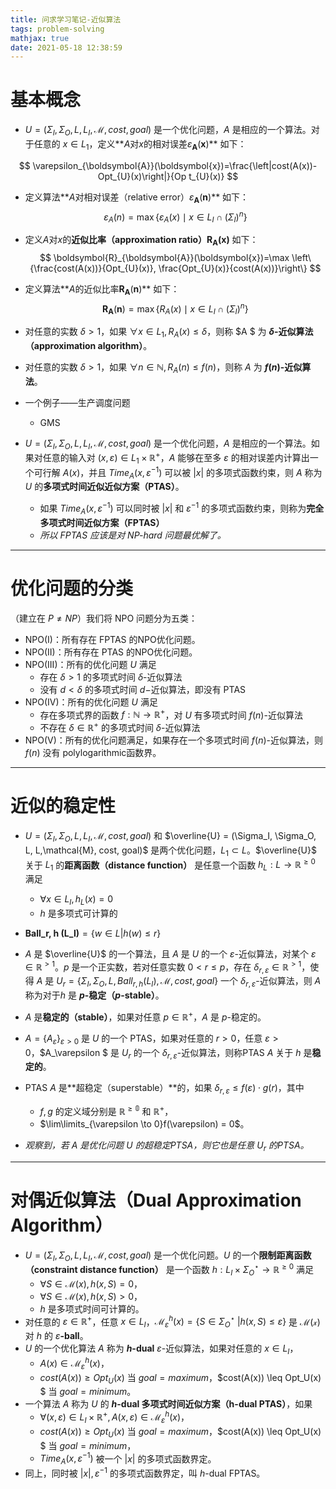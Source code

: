 ```yaml
---
title: 问求学习笔记-近似算法
tags: problem-solving
mathjax: true
date: 2021-05-18 12:38:59
---
```



# 基本概念

<!--more -->

- $U = (\Sigma_I, \Sigma_O, L, L_I,\mathcal{M}, cost, goal)$ 是一个优化问题，$A$ 是相应的一个算法。对于任意的 $x \in L_1$，定义**$A$对$x$的相对误差$\varepsilon_{\boldsymbol{A}}(\boldsymbol{x})$** 如下：

$$
\varepsilon_{\boldsymbol{A}}(\boldsymbol{x})=\frac{\left|cost(A(x))-Opt_{U}(x)\right|}{Op t_{U}(x)}
$$

- 定义算法**$A$对相对误差（relative error）$\varepsilon_{\boldsymbol{A}}(\boldsymbol{n})$** 如下：
  $$
  \varepsilon_{A}(n)=\max \left\{\varepsilon_{A}(x) \mid x \in L_{I} \cap\left(\Sigma_{I}\right)^{n}\right\}
  $$

- 定义$A$对$x$的**近似比率（approximation ratio）$\boldsymbol{R}_{\boldsymbol{A}}(\boldsymbol{x})$** 如下：
  $$
  \boldsymbol{R}_{\boldsymbol{A}}(\boldsymbol{x})=\max \left\{\frac{cost(A(x))}{Opt_{U}(x)}, \frac{Opt_{U}(x)}{cost(A(x))}\right\}
  $$

- 定义算法**$A$的近似比率$\boldsymbol{R}_{\boldsymbol{A}}(\boldsymbol{n})$** 如下：
  $$
  \boldsymbol{R}_{\boldsymbol{A}}(\boldsymbol{n})=\max \left\{R_{A}(x) \mid x \in L_{I} \cap\left(\Sigma_{I}\right)^{n}\right\}
  $$

- 对任意的实数 $\delta > 1$，如果 $\forall x \in L_1,R_A(x) \leq \delta$，则称 $A $ 为 **$\delta$-近似算法（approximation algorithm）**。
- 对任意的实数 $\delta > 1$，如果 $\forall n \in \mathbb{N},R_A(n) \leq f(n)$，则称 $A$ 为 **$f(n)$-近似算法**。

- 一个例子——生产调度问题
  - GMS



- $U = (\Sigma_I, \Sigma_O, L, L_I,\mathcal{M}, cost, goal)$ 是一个优化问题，$A$ 是相应的一个算法。如果对任意的输入对 $(x, \varepsilon) \in L_1 \times \mathbb{R}^+$，$A$ 能够在至多 $\varepsilon$ 的相对误差内计算出一个可行解 $A(x)$，并且 $Time_A(x, \varepsilon^{-1})$ 可以被 $|x|$ 的多项式函数约束，则 $A$ 称为 $U$ 的**多项式时间近似近似方案（PTAS）**。

  - 如果 $Time_A(x, \varepsilon^{-1})$ 可以同时被 $|x|$ 和 $\varepsilon^{-1}$ 的多项式函数约束，则称为**完全多项式时间近似方案（FPTAS）**
  - *所以 FPTAS 应该是对 NP-hard 问题最优解了。*

---
# 优化问题的分类

（建立在 $P \neq NP$）我们将 NPO 问题分为五类：
- NPO(I)：所有存在 FPTAS 的NPO优化问题。
- NPO(II)：所有存在 PTAS 的NPO优化问题。
- NPO(III)：所有的优化问题 $U$ 满足
  - 存在 $\delta > 1$ 的多项式时间 $\delta$-近似算法
  - 没有 $d < \delta$ 的多项式时间 $d-$近似算法，即没有 PTAS
- NPO(IV)：所有的优化问题 $U$ 满足
  - 存在多项式界的函数 $f : \mathbb{N} \to \mathbb{R}^+$，对 $U$ 有多项式时间 $f(n)$-近似算法
  - 不存在 $\delta \in \mathbb{R}^+$ 的多项式时间 $\delta$-近似算法
- NPO(V)：所有的优化问题满足，如果存在一个多项式时间 $f(n)$-近似算法，则 $f(n)$ 没有 polylogarithmic函数界。

---
# 近似的稳定性

- $U = (\Sigma_I, \Sigma_O, L, L_I,\mathcal{M}, cost, goal)$ 和 $\overline{U} = (\Sigma_I, \Sigma_O, L, L,\mathcal{M}, cost, goal)$ 是两个优化问题，$L_1 \subset L$。$\overline{U}$ 关于 $L_1$ 的**距离函数（distance function）** 是任意一个函数 $h_L : L \to \mathbb{R}^{\geq 0}$ 满足
  - $\forall x \in L_I, h_L(x) = 0$
  - $h$ 是多项式可计算的
- $\textbf{Ball_{r, h} (L_I)} = \{ w \in L | h(w) \leq r\}$
- $A$ 是 $\overline{U}$ 的一个算法，且 $A$ 是 $U$ 的一个 $\varepsilon$-近似算法，对某个 $\varepsilon \in \mathbb{R}^{>1}$。$p$ 是一个正实数，若对任意实数 $0 < r \leq p$，存在 $\delta_{r, \varepsilon} \in \mathbb{R}^{>1}$，使得 $A$ 是 $U_r = \{\Sigma_I, \Sigma_O, L, Ball_{r,h}(L_I),\mathcal{M}, cost, goal\}$ 一个 $\delta_{r, \varepsilon}$-近似算法，则 $A$ 称为对于$h$ 是 **$p$-稳定（$p$-stable）**。
- $A$ 是**稳定的（stable）**，如果对任意 $p \in \mathbb{R}^+$，$A$ 是 $p$-稳定的。


- $A = \{ A_\varepsilon\}_{\varepsilon > 0}$ 是 $U$ 的一个 PTAS，如果对任意的 $r > 0$，任意 $\varepsilon > 0$，$A_\varepsilon $ 是 $U_r$ 的一个 $\delta_{r, \varepsilon}$-近似算法，则称PTAS $A$ 关于 $h$ 是**稳定的**。
- PTAS $A$ 是**超稳定（superstable）**的，如果 $\delta_{r, \varepsilon} \leq f(\varepsilon) \cdot g(r)$，其中
  - $f,g$  的定义域分别是 $\mathbb{R^{\geq 0}}$ 和 $\mathbb{R}^{+}$，
  - $\lim\limits_{\varepsilon \to 0}f(\varepsilon) = 0$。
- *观察到，若 $A$ 是优化问题 $U$ 的超稳定PTSA，则它也是任意 $U_r$ 的PTSA。*



---
# 对偶近似算法（Dual Approximation Algorithm）

- $U = (\Sigma_I, \Sigma_O, L, L_I,\mathcal{M}, cost, goal)$ 是一个优化问题。$U$ 的一个**限制距离函数（constraint distance function）** 是一个函数 $h : L_I \times \Sigma_O^\star \to \mathbb{R}^{\geq 0}$ 满足
  - $\forall S \in \mathcal{M}(x), h(x, S) = 0$，
  - $\forall S \in \mathcal{M}(x), h(x, S) > 0$，
  - $h$ 是多项式时间可计算的。
- 对任意的 $\varepsilon \in \mathbb{R}^+$，任意 $x \in L_I$，$\mathcal{M}_{\varepsilon}^h(x) = \{S \in \Sigma_O^\star\ | h(x, S) \leq \varepsilon\}$ 是 $\mathcal{M(x)}$ 对 $h$ 的 $\varepsilon\textbf{-ball}$。
- $U$ 的一个优化算法 $A$ 称为 **$h$-dual** $\varepsilon$-近似算法，如果对任意的 $x \in L_I$，
  - $A(x) \in \mathcal{M}_\varepsilon^{h}(x)$，
  - $cost(A(x)) \geq Opt_U(x)$ 当 $goal = maximum$，$cost(A(x)) \leq Opt_U(x) $ 当 $goal = minimum$。
- 一个算法 $A$ 称为 $U$ 的 **$h$-dual 多项式时间近似方案（h-dual PTAS）**，如果
  - $\forall (x, \varepsilon) \in L_I \times \mathbb{R}^+, A(x, \varepsilon) \in \mathcal{M}_{\varepsilon}^h(x)$，
  - $cost(A(x)) \geq Opt_U(x)$ 当 $goal = maximum$，$cost(A(x)) \leq Opt_U(x) $ 当 $goal = minimum$，
  - $Time_A(x, \varepsilon^{-1})$ 被一个 $|x|$ 的多项式函数界定。
- 同上，同时被 $|x|,\varepsilon^{-1}$ 的多项式函数界定，叫 $h$-dual FPTAS。 
